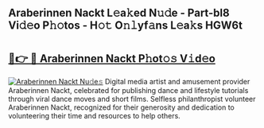 ## Araberinnen Nackt L𝚎a𝚔ed N𝚞𝚍e - Part-bl8 Vi𝚍𝚎o P𝚑𝚘tos - H𝚘𝚝 O𝚗𝚕yf𝚊ns L𝚎a𝚔s HGW6t

# <h2><a href="http://kf8nm0.oniu.top/?m=Araberinnen+Nackt">🔗👉 🔴 Araberinnen Nackt P𝚑ot𝚘𝚜 V𝚒d𝚎o</a></h2>

[![Araberinnen Nackt Nu𝚍e𝚜](https://i.imgur.com/0qMVB7G.gif)](http://kf8nm0.oniu.top/?m=Araberinnen+Nackt)
Digital media artist and amusement provider Araberinnen Nackt, celebrated for publishing dance and lifestyle tutorials through viral dance moves and short films. Selfless philanthropist volunteer Araberinnen Nackt, recognized for their generosity and dedication to volunteering their time and resources to help others.  
